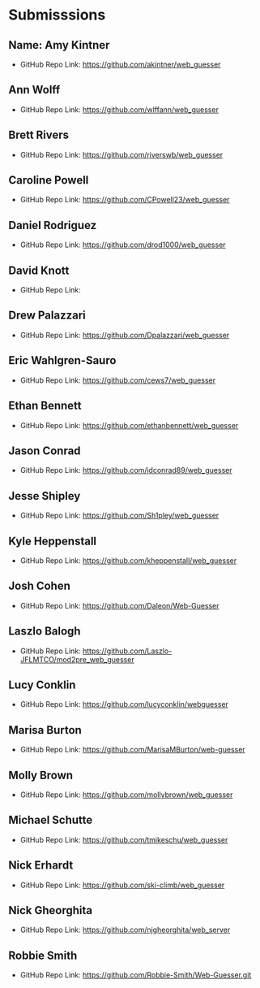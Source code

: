 # Submisssions

## Name: Amy Kintner

* GitHub Repo Link: https://github.com/akintner/web_guesser

## Ann Wolff

* GitHub Repo Link: https://github.com/wlffann/web_guesser

## Brett Rivers

* GitHub Repo Link: https://github.com/riverswb/web_guesser

## Caroline Powell

* GitHub Repo Link: https://github.com/CPowell23/web_guesser

## Daniel Rodriguez

* GitHub Repo Link: https://github.com/drod1000/web_guesser

## David Knott

* GitHub Repo Link:

## Drew Palazzari

* GitHub Repo Link: https://github.com/Dpalazzari/web_guesser

## Eric Wahlgren-Sauro

* GitHub Repo Link: https://github.com/cews7/web_guesser

## Ethan Bennett

* GitHub Repo Link: https://github.com/ethanbennett/web_guesser

## Jason Conrad

* GitHub Repo Link: https://github.com/jdconrad89/web_guesser

## Jesse Shipley

* GitHub Repo Link: https://github.com/Sh1pley/web_guesser

## Kyle Heppenstall

* GitHub Repo Link: https://github.com/kheppenstall/web_guesser

## Josh Cohen

* GitHub Repo Link: https://github.com/Daleon/Web-Guesser

## Laszlo Balogh

* GitHub Repo Link: https://github.com/Laszlo-JFLMTCO/mod2pre_web_guesser

## Lucy Conklin

* GitHub Repo Link: https://github.com/lucyconklin/webguesser

## Marisa Burton

* GitHub Repo Link: https://github.com/MarisaMBurton/web-guesser

## Molly Brown

* GitHub Repo Link: https://github.com/mollybrown/web_guesser

## Michael Schutte

* GitHub Repo Link: https://github.com/tmikeschu/web_guesser

## Nick Erhardt

* GitHub Repo Link: https://github.com/ski-climb/web_guesser

## Nick Gheorghita

* GitHub Repo Link: https://github.com/njgheorghita/web_server

## Robbie Smith

* GitHub Repo Link: https://github.com/Robbie-Smith/Web-Guesser.git
